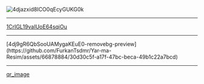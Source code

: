 ![4djazxid8ICO0qEcyGUKG0k](https://github.com/FurkanTsdmr/Yar-ma-Resim/assets/66878884/a486efc6-6239-430d-9851-432d5b3f16b5)
<hr>

[1CrIGL19vaIUoE64sqiOu](https://github.com/FurkanTsdmr/Yar-ma-Resim/assets/66878884/4db8f6b8-745f-40b8-a892-198a691ac091)

<hr>
[4dj9gR6QbSooUAMygaKEuE0-removebg-preview](https://github.com/FurkanTsdmr/Yar-ma-Resim/assets/66878884/30d30c5f-a17f-47bc-beca-49b1c22a7bcd)

<hr>

[qr_image](https://github.com/FurkanTsdmr/Yar-ma-Resim/assets/66878884/9eca90df-c76a-4915-b3f3-73691a4bf374)

